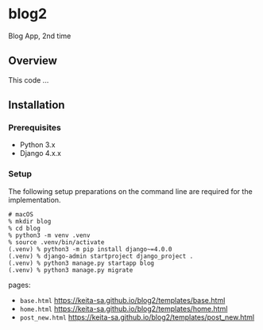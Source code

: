 # blog2
Blog App, 2nd time

## Overview
This code ...

## Installation

### Prerequisites

- Python 3.x
- Django 4.x.x


### Setup
The following setup preparations on the command line are required for the implementation.
```
# macOS
% mkdir blog
% cd blog
% python3 -m venv .venv
% source .venv/bin/activate
(.venv) % python3 -m pip install django~=4.0.0
(.venv) % django-admin startproject django_project .
(.venv) % python3 manage.py startapp blog
(.venv) % python3 manage.py migrate
```

pages:

- `base.html` https://keita-sa.github.io/blog2/templates/base.html
- `home.html` https://keita-sa.github.io/blog2/templates/home.html
- `post_new.html` https://keita-sa.github.io/blog2/templates/post_new.html

